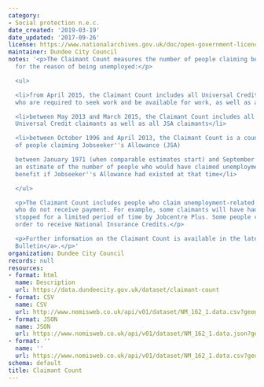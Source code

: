 ```yaml
---
category:
- Social protection n.e.c.
date_created: '2019-03-19'
date_updated: '2017-09-26'
license: https://www.nationalarchives.gov.uk/doc/open-government-licence/version/3/
maintainer: Dundee City Council
notes: '<p>The Claimant Count measures the number of people claiming benefit principally
  for the reason of being unemployed:</p>

  <ul>

  <li>from April 2015, the Claimant Count includes all Universal Credit claimants
  who are required to seek work and be available for work, as well as all JSA claimants</li>

  <li>between May 2013 and March 2015, the Claimant Count includes all out of work
  Universal Credit claimants as well as all JSA claimants</li>

  <li>between October 1996 and April 2013, the Claimant Count is a count of the number
  of people claiming Jobseeker''s Allowance (JSA)

  between January 1971 (when comparable estimates start) and September 1996, it is
  an estimate of the number of people who would have claimed unemployment-related
  benefit if Jobseeker''s Allowance had existed at that time</li>

  </ul>

  <p>The Claimant Count includes people who claim unemployment-related benefits but
  who do not receive payment. For example, some claimants will have had their benefits
  stopped for a limited period of time by Jobcentre Plus. Some people claim JSA in
  order to receive National Insurance Credits.</p>

  <p>Further information on the Claimant Count is available in the latest <a href="https://www.ons.gov.uk/employmentandlabourmarket/peopleinwork/employmentandemployeetypes/bulletins/uklabourmarket/latest">Statistical
  Bulletin</a>.</p>'
organization: Dundee City Council
records: null
resources:
- format: html
  name: Description
  url: https://data.dundeecity.gov.uk/dataset/claimant-count
- format: CSV
  name: CSV
  url: http://www.nomisweb.co.uk/api/v01/dataset/NM_162_1.data.csv?geography=1883242642...1883242664,1879048547,968885401...968885588&date=latest&gender=0&age=0&measure=1...4&measures=20100&select=date_name,geography_name,geography_code,gender_name,age_name,measure_name,measures_name,obs_value,obs_status_name
- format: JSON
  name: JSON
  url: https://www.nomisweb.co.uk/api/v01/dataset/NM_162_1.data.json?geography=1879048547&date=latestMINUS6,latestMINUS3,latest&gender=0...2&age=0&measure=1,4&measures=20100
- format: ''
  name: ''
  url: https://www.nomisweb.co.uk/api/v01/dataset/NM_162_1.data.csv?geography=1879048547&date=latestMINUS6,latestMINUS3,latest&gender=0...2&age=0&measure=1,4&measures=20100
schema: default
title: Claimant Count
---
```

